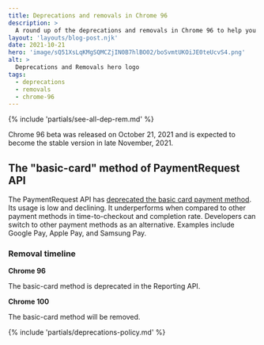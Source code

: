 ```yaml
---
title: Deprecations and removals in Chrome 96
description: >
  A round up of the deprecations and removals in Chrome 96 to help you plan.
layout: 'layouts/blog-post.njk'
date: 2021-10-21
hero: 'image/sQ51XsLqKMgSQMCZjIN0B7hlBO02/boSvmtUKOiJE0teUcvS4.png'
alt: >
  Deprecations and Removals hero logo
tags:
  - deprecations
  - removals
  - chrome-96
---
```


{% include 'partials/see-all-dep-rem.md' %}

Chrome 96 beta was released on October 21, 2021 and is expected to become the
stable version in late November, 2021.

## The "basic-card" method of PaymentRequest API

The PaymentRequest API has [deprecated the basic card payment
method](https://blog.chromium.org/2021/10/sunsetting-basic-card-payment-method-in.html). Its usage is low
and declining. It underperforms when compared to other payment methods in
time-to-checkout and completion rate. Developers can switch to other payment
methods as an alternative. Examples include Google Pay, Apple Pay, and Samsung
Pay.

### Removal timeline

**Chrome 96**

The basic-card method is deprecated in the Reporting API.

**Chrome 100**

The basic-card method will be removed.

{% include 'partials/deprecations-policy.md' %}
